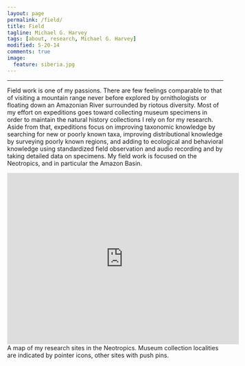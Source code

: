 ```yaml
---
layout: page
permalink: /field/
title: Field
tagline: Michael G. Harvey
tags: [about, research, Michael G. Harvey]
modified: 5-20-14
comments: true
image:
  feature: siberia.jpg
---
```


***

Field work is one of my passions. There are few feelings comparable to that of visiting a mountain range never before explored by ornithologists or floating down an Amazonian River surrounded by riotous diversity. Most of my effort on expeditions goes toward collecting museum specimens in order to maintain the natural history collections I rely on for my research. Aside from that, expeditions focus on improving taxonomic knowledge by searching for new or poorly known taxa, improving distributional knowledge by surveying poorly known regions, and adding to ecological and behavioral knowledge using standardized field observation and audio recording and by taking detailed data on specimens. My field work is focused on the Neotropics, and in particular the Amazon Basin. 

<iframe src="https://mapsengine.google.com/map/embed?mid=zFcp-_sToDi4.kFz2Ba3aay4Q" width="540" height="400" frameborder="0"> </iframe>
A map of my research sites in the Neotropics. Museum collection localities are indicated by pointer icons, other sites with push pins. 